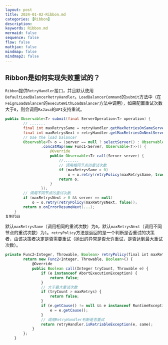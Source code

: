 ```yaml
---
layout: post
title: 2024-01-02-Ribbon.md
categories: [Ribbon]
description: 
keywords: Ribbon.md
mermaid: false
sequence: false
flow: false
mathjax: false
mindmap: false
mindmap2: false
---
```

## Ribbon是如何实现失败重试的？

`Ribbon`提供`RetryHandler`接口，并且默认使用`DefaultLoadBalancerRetryHandler`。`LoadBalancerCommand`的`submit`方法中（在`FeignLoadBalancer`的`executeWithLoadBalancer`方法中调用），如果配置重试次数大于`0`，则会调用`RxJava`的`API`支持重试。

```java
public Observable<T> submit(final ServerOperation<T> operation) {
        // .......
        final int maxRetrysSame = retryHandler.getMaxRetriesOnSameServer();
        final int maxRetrysNext = retryHandler.getMaxRetriesOnNextServer();
        // Use the load balancer
        Observable<T> o = (server == null ? selectServer() : Observable.just(server))
                .concatMap(new Func1<Server, Observable<T>>() {
                    @Override
                    public Observable<T> call(Server server) {
                        //.......
                        // 调用相同节点的重试次数
                        if (maxRetrysSame > 0) 
                            o = o.retry(retryPolicy(maxRetrysSame, true));
                        return o;
                    }
                });
        // 调用不同节点的重试次数
        if (maxRetrysNext > 0 && server == null) 
            o = o.retry(retryPolicy(maxRetrysNext, false));
        return o.onErrorResumeNext(...);
    }
复制代码
```



默认`maxRetrysSame`（调用相同的重试次数）为`0`，默认`maxRetrysNext`（调用不同节点的重试次数）为`1`。`retryPolicy`方法是返回的是一个判断是否重试的决策者，由该决策者决定是否需要重试（抛出的异常是否允许重试，是否达到最大重试次数）。

```typescript
private Func2<Integer, Throwable, Boolean> retryPolicy(final int maxRetrys, final boolean same) {
        return new Func2<Integer, Throwable, Boolean>() {
            @Override
            public Boolean call(Integer tryCount, Throwable e) {
                if (e instanceof AbortExecutionException) {
                    return false;
                }
                // 大于最大重试次数
                if (tryCount > maxRetrys) {
                    return false;
                }
                if (e.getCause() != null && e instanceof RuntimeException) {
                    e = e.getCause();
                }
                // 调用RetryHandler判断是否重试
                return retryHandler.isRetriableException(e, same);
            }
        };
    }
```

